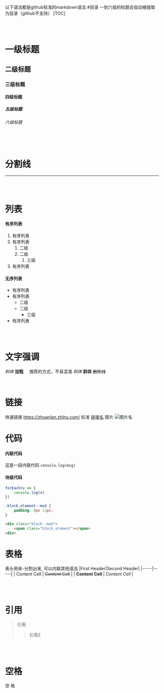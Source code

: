 以下语法都是github标准的markdown语法
#目录
一到六级的标题会自动被提取为目录（github不支持）
[TOC]


<br /><br />

# 一级标题
## 二级标题
### 三级标题
#### 四级标题
##### 五级标题
###### 六级标题

<br /><br />

# 分割线
----

<br /><br />

# 列表
#### 有序列表
1. 有序列表
2. 有序列表
    1. 二级
    2. 二级
        1. 三级
3. 有序列表

#### 无序列表
* 有序列表
* 有序列表
    * 二级
    * 二级
        * 三级
* 有序列表

<br /><br />

# 文字强调
*斜体* **加粗**   &nbsp;&nbsp;&nbsp;&nbsp;推荐的方式，不易混淆
_斜体_ __斜体__
~~删除线~~

<br>

# 链接
快速链接
<https://zhuanlan.zhihu.com/> 
标准
[链接名](https://zhuanlan.zhihu.com/lixianjie "深蓝") 
图片
![图片名](https://github.com/qq1073830130/blog/blob/master/2018-10-14/img/7.jpg?raw=true "描述")

# 代码
#### 内联代码
这是一段内联代码 `console.log(msg)`

#### 块级代码
```js
forEach(v => {
    console.log(v)
})
```
```css
.block_element--mod {
    padding: 8px 12px;
}
```
```html
<div class="block--mod">
    <span class="block_element"></span>
<div>
```

# 表格
表头用来-分割出来, 可以内联其他语法
|First Header|Second Header|
|-----|-----|
| Content Cell  | ~~Content Cell~~  |
| **Content Cell**  | *Content Cell*  |

<br>
<br>

# 引用 
> 引用
  >> 引用2

<br>
<br>

# 空格
空&nbsp;格



